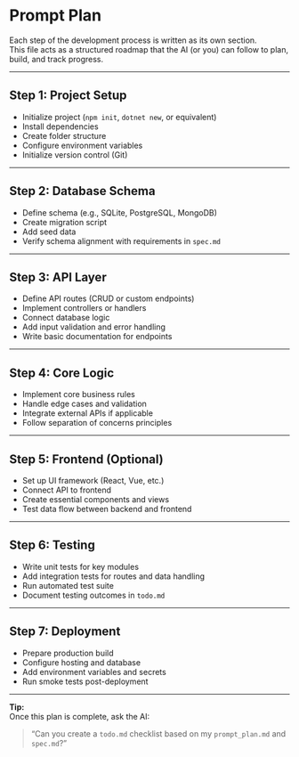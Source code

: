 # Prompt Plan

Each step of the development process is written as its own section.  
This file acts as a structured roadmap that the AI (or you) can follow to plan, build, and track progress.

---

## Step 1: Project Setup
- Initialize project (`npm init`, `dotnet new`, or equivalent)
- Install dependencies
- Create folder structure
- Configure environment variables
- Initialize version control (Git)

---

## Step 2: Database Schema
- Define schema (e.g., SQLite, PostgreSQL, MongoDB)
- Create migration script
- Add seed data
- Verify schema alignment with requirements in `spec.md`

---

## Step 3: API Layer
- Define API routes (CRUD or custom endpoints)
- Implement controllers or handlers
- Connect database logic
- Add input validation and error handling
- Write basic documentation for endpoints

---

## Step 4: Core Logic
- Implement core business rules
- Handle edge cases and validation
- Integrate external APIs if applicable
- Follow separation of concerns principles

---

## Step 5: Frontend (Optional)
- Set up UI framework (React, Vue, etc.)
- Connect API to frontend
- Create essential components and views
- Test data flow between backend and frontend

---

## Step 6: Testing
- Write unit tests for key modules
- Add integration tests for routes and data handling
- Run automated test suite
- Document testing outcomes in `todo.md`

---

## Step 7: Deployment
- Prepare production build
- Configure hosting and database
- Add environment variables and secrets
- Run smoke tests post-deployment

---

**Tip:**  
Once this plan is complete, ask the AI:  
> “Can you create a `todo.md` checklist based on my `prompt_plan.md` and `spec.md`?”

